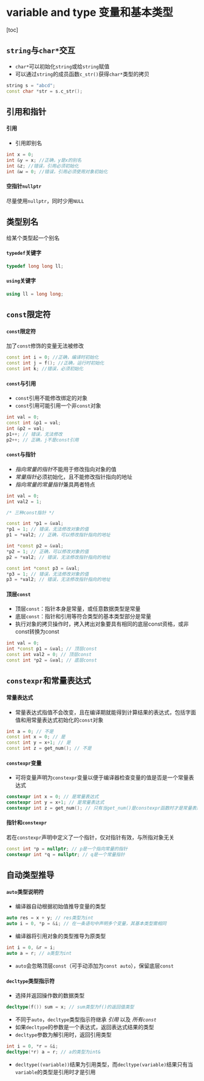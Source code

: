 # variable and type 变量和基本类型

[toc]

## `string`与`char*`交互
- `char*`可以初始化`string`或给`string`赋值
- 可以通过`string`的成员函数`c_str()`获得`char*`类型的拷贝
```cpp
string s = "abcd";
const char *str = s.c_str();
```

## 引用和指针

#### 引用
- 引用即别名
```cpp
int x = 0;
int &y = x; //正确，y是x的别名
int &z; //错误，引用必须初始化
int &w = 0; //错误，引用必须使用对象初始化
```

#### 空指针`nullptr`
尽量使用`nullptr`，同时少用`NULL`

## 类型别名
给某个类型起一个别名
#### `typedef`关键字
```cpp
typedef long long ll;
```

#### `using`关键字
```cpp
using ll = long long;
```

## `const`限定符

#### `const`限定符
加了`const`修饰的变量无法被修改
```cpp
const int i = 0; //正确，编译时初始化
const int j = f(); //正确，运行时初始化
const int k; //错误，必须初始化
```

#### `const`与引用
- `const`引用不能修改绑定的对象
- `const`引用可能引用一个非`const`对象
```cpp
int val = 0;
const int &p1 = val;
int &p2 = val;
p1++; // 错误，无法修改
p2++; // 正确，j不是const引用
```

#### `const`与指针
- *指向常量的指针*不能用于修改指向对象的值
- *常量指针*必须初始化，且不能修改指针指向的地址
- *指向常量的常量指针*兼具两者特点
```cpp
int val = 0;
int val2 = 1;

/* 三种const指针 */

const int *p1 = &val;
*p1 = 1; // 错误，无法修改对象的值
p1 = *val2; // 正确，可以修改指针指向的地址

int *const p2 = &val;
*p2 = 1; // 正确，可以修改对象的值
p2 = *val2; // 错误，无法修改指针指向的地址

const int *const p3 = &val;
*p3 = 1; // 错误，无法修改对象的值
p3 = *val2; // 错误，无法修改指针指向的地址
```

#### 顶层`const`
- 顶层`const`：指针本身是常量，或任意数据类型是常量
- 底层`const`：指针和引用等符合类型的基本类型部分是常量
- 执行对象的拷贝操作时，拷入拷出对象要具有相同的底层const资格，或非const转换为const
```cpp
int val = 0;
int *const p1 = &val; // 顶层const
const int val2 = 0; // 顶层const
const int *p2 = &val; // 底层const
```

## `constexpr`和常量表达式

#### 常量表达式
- 常量表达式指值不会改变，且在编译期就能得到计算结果的表达式，包括字面值和用常量表达式初始化的`const`对象
```cpp
int a = 0; // 不是
const int x = 0; // 是
const int y = x+1; // 是
const int z = get_num(); // 不是
```

#### `constexpr`变量
- 可将变量声明为`constexpr`变量以便于编译器检查变量的值是否是一个常量表达式
```cpp
constexpr int x = 0; // 是常量表达式
constexpr int y = x+1; // 是常量表达式
constexpr int z = get_num(); // 只有当get_num()是constexpr函数时才是常量表达式
```

#### 指针和`constexpr`
若在`constexpr`声明中定义了一个指针，仅对指针有效，与所指对象无关
```cpp
const int *p = nullptr; // p是一个指向常量的指针
constexpr int *q = nullptr; // q是一个常量指针
```

## 自动类型推导

#### `auto`类型说明符
- 编译器自动根据初始值推导变量的类型
```cpp
auto res = x + y; // res类型为int
auto i = 0, *p = &i; // 在一条语句中声明多个变量，其基本类型需相同
```
- 编译器将引用对象的类型推导为原类型
```cpp
int i = 0, &r = i;
auto a = r; // a类型为int
```
- `auto`会忽略顶层`const`（可手动添加为`const auto`），保留底层`const`

#### `decltype`类型指示符
- 选择并返回操作数的数据类型
```cpp
decltype(f()) sum = x; // sum类型为f()的返回值类型
```
- 不同于`auto`，`decltype`类型指示符继承 *引用* 以及 *所有`const`* 
- 如果`decltype`的参数是一个表达式，返回表达式结果的类型
- `decltype`参数为解引用时，返回引用类型
```cpp
int i = 0, *r = &i;
decltype(*r) a = r; // a的类型为int&
```
- `decltype((variable))`结果为引用类型，而`decltype(variable)`结果只有当`variable`的类型是引用时才是引用